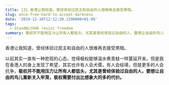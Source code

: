 ```yaml
---
title: 131.香港让我知道，曾经体验过民主和自由的人很难再去接受黑暗。
slug: once-free-hard-to-accept-darkness
date: '2019-12-10T12:12:20.1290000+01:00'
tags:
  - StandWithHK resist freedom
summary: 极权并不能用压力让所有人都低头，尤其是曾经体验过自由的人，要想让自由的鸟儿重新关入牢笼，极权需要付出比想象大的多的代价。
---
```

香港让我知道，曾经体验过民主和自由的人很难再去接受黑暗。



以前其实一直有一种悲观的心态，觉得极权能够温水煮青蛙一样蔓延开来。但是我在香港人的身上发现了希望，其实也许有人会犬儒，有人会绥靖，但是更多的人会抗争，**极权并不能用压力让所有人都低头，尤其是曾经体验过自由的人，要想让自由的鸟儿重新关入牢笼，极权需要付出比想象大的多的代价。**

